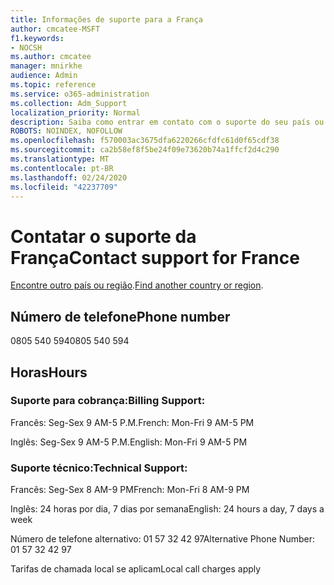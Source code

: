 ```yaml
---
title: Informações de suporte para a França
author: cmcatee-MSFT
f1.keywords:
- NOCSH
ms.author: cmcatee
manager: mnirkhe
audience: Admin
ms.topic: reference
ms.service: o365-administration
ms.collection: Adm_Support
localization_priority: Normal
description: Saiba como entrar em contato com o suporte do seu país ou região.
ROBOTS: NOINDEX, NOFOLLOW
ms.openlocfilehash: f570003ac3675dfa6220266cfdfc61d0f65cdf38
ms.sourcegitcommit: ca2b58ef8f5be24f09e73620b74a1ffcf2d4c290
ms.translationtype: MT
ms.contentlocale: pt-BR
ms.lasthandoff: 02/24/2020
ms.locfileid: "42237709"
---
```

# <a name="contact-support-for-france"></a><span data-ttu-id="c0f51-103">Contatar o suporte da França</span><span class="sxs-lookup"><span data-stu-id="c0f51-103">Contact support for France</span></span>

<span data-ttu-id="c0f51-104">[Encontre outro país ou região](../contact-support-for-business-products.md).</span><span class="sxs-lookup"><span data-stu-id="c0f51-104">[Find another country or region](../contact-support-for-business-products.md).</span></span>

## <a name="phone-number"></a><span data-ttu-id="c0f51-105">Número de telefone</span><span class="sxs-lookup"><span data-stu-id="c0f51-105">Phone number</span></span>
<span data-ttu-id="c0f51-106">0805 540 594</span><span class="sxs-lookup"><span data-stu-id="c0f51-106">0805 540 594</span></span>

## <a name="hours"></a><span data-ttu-id="c0f51-107">Horas</span><span class="sxs-lookup"><span data-stu-id="c0f51-107">Hours</span></span>
### <a name="billing-support"></a><span data-ttu-id="c0f51-108">Suporte para cobrança:</span><span class="sxs-lookup"><span data-stu-id="c0f51-108">Billing Support:</span></span>

<span data-ttu-id="c0f51-109">Francês: Seg-Sex 9 AM-5 P.M.</span><span class="sxs-lookup"><span data-stu-id="c0f51-109">French: Mon-Fri 9 AM-5 PM</span></span>

<span data-ttu-id="c0f51-110">Inglês: Seg-Sex 9 AM-5 P.M.</span><span class="sxs-lookup"><span data-stu-id="c0f51-110">English: Mon-Fri 9 AM-5 PM</span></span>

### <a name="technical-support"></a><span data-ttu-id="c0f51-111">Suporte técnico:</span><span class="sxs-lookup"><span data-stu-id="c0f51-111">Technical Support:</span></span>

<span data-ttu-id="c0f51-112">Francês: Seg-Sex 8 AM-9 PM</span><span class="sxs-lookup"><span data-stu-id="c0f51-112">French: Mon-Fri 8 AM-9 PM</span></span>

<span data-ttu-id="c0f51-113">Inglês: 24 horas por dia, 7 dias por semana</span><span class="sxs-lookup"><span data-stu-id="c0f51-113">English: 24 hours a day, 7 days a week</span></span>

<span data-ttu-id="c0f51-114">Número de telefone alternativo: 01 57 32 42 97</span><span class="sxs-lookup"><span data-stu-id="c0f51-114">Alternative Phone Number: 01 57 32 42 97</span></span>

<span data-ttu-id="c0f51-115">Tarifas de chamada local se aplicam</span><span class="sxs-lookup"><span data-stu-id="c0f51-115">Local call charges apply</span></span>